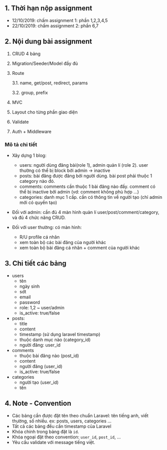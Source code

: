 ## 1. Thời hạn nộp assignment
- 12/10/2019: chấm assignment 1: phần 1,2,3,4,5
- 22/10/2019: chấm assignment 2: phần 6,7


## 2. Nội dung bài assignment
1. CRUD 4 bảng
2. Migration/Seeder/Model đầy đủ
3. Route

    3.1. name, get/post, redirect, params

    3.2. group, prefix
4. MVC
5. Layout cho từng phần giao diện
6. Validate
7. Auth + Middleware

### Mô tả chi tiết
- Xây dựng 1 blog:
    - users: người dùng đăng bài(role 1), admin quản lí (role 2). user thường có thể  bị block bởi admin -> inactive
    - posts: bài đăng được đăng bởi người dùng. bài post phải thuộc 1 category nào đó.
    - comments: comments cần thuộc 1 bài đăng nào đấy. comment có thể bị inactive bởi admin (vd: comment không phù hợp ...)
    - categories: danh mục 1 cấp. cần có thông tin về người tạo (chỉ admin mới có quyền tạo)

- Đối với admin: cần đủ 4 màn hình quản lí user/post/comment/category, và đủ 4 chức năng CRUD.
- Đối với user thường: có màn hình:
    - R/U profile cá nhân
    - xem toàn bộ các bài đăng của người khác
    - xem toàn bộ bài đăng cá nhân + comment của người khác

## 3. Chi tiết các bảng
- users
    - tên
    - ngày sinh
    - sdt
    - email
    - password
    - role: 1,2 ~ user/admin
    - is_active: true/false
- posts:
    - title
    - content
    - timestamp (sử dụng laravel timestamp)
    - thuộc danh mục nào (category_id)
    - người đăng: user_id
- comments
    - thuộc bài đăng nào (post_id)
    - content
    - người đăng (user_id)
    - is_active: true/false
- categories
    - người tạo (user_id)
    - tên
## 4. Note - Convention
   - Các bảng cần được đặt tên theo chuẩn Laravel: tên tiếng anh, viết thường, số nhiều. ex: posts, users, categories ...
   - Tất cả các bảng đều cần timestamp của Laravel
   - Khóa chính trong bảng đặt là `id`.
   - Khóa ngoại đặt theo convention: `user_id`, `post_id`, ...
   - Yêu cầu validate với message tiếng việt.

